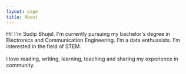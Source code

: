 ```yaml
---
layout: page
title: About
---
```


Hi! I'm Sudip Bhujel. I'm currently pursuing my bachelor's degree in Electronics and Communication Engineering. I'm a data enthuasists. I'm interested in the field of STEM. <br><br>
I love reading, writing, learning, teaching and sharing my experience in community.